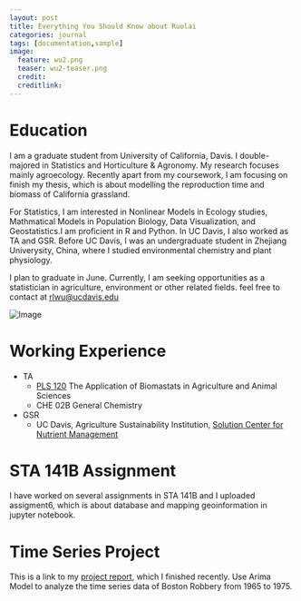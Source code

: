 ```yaml
---
layout: post
title: Everything You Should Know about Ruolai
categories: journal
tags: [documentation,sample]
image:
  feature: wu2.png
  teaser: wu2-teaser.png
  credit: 
  creditlink: 
---
```


# Education
I am a graduate student from University of California, Davis. I double-majored in Statistics and Horticulture & Agronomy. My research focuses mainly agroecology. Recently apart from my coursework, I am focusing on finish my thesis, which is about modelling the reproduction time and biomass of California grassland. 

For Statistics, I am interested in Nonlinear Models in Ecology studies, Mathmatical Models in Population Biology, Data Visualization, and Geostatistics.I am proficient in R and Python. In UC Davis, I also worked as TA and GSR. Before UC Davis, I was an undergraduate student in Zhejiang Univerysity, China, where I studied environmental chemistry and plant physiology.

I plan to graduate in June. Currently, I am seeking opportunities as a statistician in agriculture, environment or other related fields. feel free to contact at <a href="mailto:rlwu@ucdavis.edu">rlwu@ucdavis.edu</a>

![Image](https://github.com/wurl2013/STA141Btest/images/wu1.png)

# Working Experience
* TA 
  * [PLS 120](http://catalog.ucdavis.edu/programs/PLS/PLScourses.html) The Application of Biomastats in Agriculture and Animal Sciences
  * CHE 02B General Chemistry
* GSR 
  * UC Davis, Agriculture Sustainability Institution, [Solution Center for Nutrient Management](http://ucanr.edu/sites/Nutrient_Management_Solutions/)


# STA 141B Assignment
I have worked on several assignments in STA 141B and I uploaded assigment6, which is about database and mapping geoinformation in jupyter notebook.

# Time Series Project
This is a link to my [project report](https://github.com/wurl2013/STA141Btest/attachment/report.html), which I finished recently. Use Arima Model to analyze the time series data of Boston Robbery from 1965 to 1975. 

